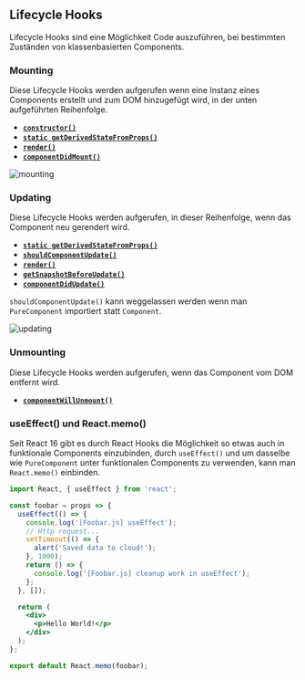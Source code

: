 ## Lifecycle Hooks

Lifecycle Hooks sind eine Möglichkeit Code auszuführen, bei bestimmten
Zuständen von klassenbasierten Components.

### Mounting

Diese Lifecycle Hooks werden aufgerufen wenn eine Instanz eines
Components erstellt und zum DOM hinzugefügt wird, in der unten
aufgeführten Reihenfolge.

- [__`constructor()`__](https://reactjs.org/docs/react-component.html#constructor)
- [__`static getDerivedStateFromProps()`__](https://reactjs.org/docs/react-component.html#static-getderivedstatefromprops)
- [__`render()`__](https://reactjs.org/docs/react-component.html#render)
- [__`componentDidMount()`__](https://reactjs.org/docs/react-component.html#componentdidmount)

![mounting](./img/mounting.svg)

### Updating

Diese Lifecycle Hooks werden aufgerufen, in dieser Reihenfolge, wenn das
Component neu gerendert wird.

- [__`static getDerivedStateFromProps()`__](https://reactjs.org/docs/react-component.html#static-getderivedstatefromprops)
- [__`shouldComponentUpdate()`__](https://reactjs.org/docs/react-component.html#shouldcomponentupdate)
- [__`render()`__](https://reactjs.org/docs/react-component.html#render)
- [__`getSnapshotBeforeUpdate()`__](https://reactjs.org/docs/react-component.html#getsnapshotbeforeupdate)
- [__`componentDidUpdate()`__](https://reactjs.org/docs/react-component.html#componentdidupdate)

`shouldComponentUpdate()` kann weggelassen werden wenn man
`PureComponent` importiert statt `Component`.

![updating](./img/updating.svg)

### Unmounting

Diese Lifecycle Hooks werden aufgerufen, wenn das Component vom DOM
entfernt wird.

- [__`componentWillUnmount()`__](https://reactjs.org/docs/react-component.html#componentwillunmount)


### useEffect() und React.memo()

Seit React 16 gibt es durch React Hooks die Möglichkeit so etwas auch in
funktionale Components einzubinden, durch `useEffect()` und um dasselbe
wie `PureComponent` unter funktionalen Components zu verwenden, kann man
`React.memo()` einbinden.

```jsx
import React, { useEffect } from 'react';

const foobar = props => {
  useEffect(() => {
    console.log('[Foobar.js] useEffect');
    // Http request...
    setTimeout(() => {
      alert('Saved data to cloud!');
    }, 1000);
    return () => {
      console.log('[Foobar.js] cleanup work in useEffect');
    };
  }, []);

  return (
    <div>
      <p>Hello World!</p>
    </div>
  );
};

export default React.memo(foobar);
```
